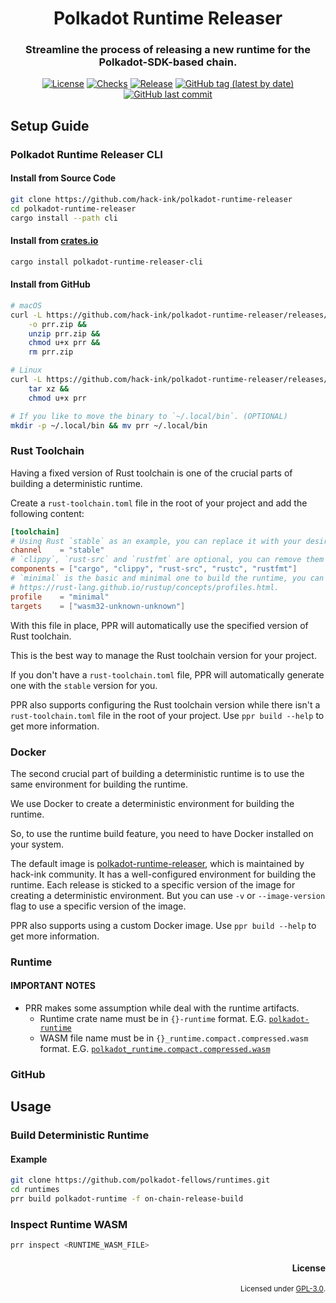 <div align="center">

# Polkadot Runtime Releaser
### Streamline the process of releasing a new runtime for the Polkadot-SDK-based chain.

[![License](https://img.shields.io/badge/License-GPLv3-blue.svg)](https://www.gnu.org/licenses/gpl-3.0)
[![Checks](https://github.com/hack-ink/polkadot-runtime-releaser/actions/workflows/checks.yml/badge.svg?branch=main)](https://github.com/hack-ink/polkadot-runtime-releaser/actions/workflows/checks.yml)
[![Release](https://github.com/hack-ink/polkadot-runtime-releaser/actions/workflows/release.yml/badge.svg)](https://github.com/hack-ink/polkadot-runtime-releaser/actions/workflows/release.yml)
[![GitHub tag (latest by date)](https://img.shields.io/github/v/tag/hack-ink/polkadot-runtime-releaser)](https://github.com/hack-ink/polkadot-runtime-releaser/tags)
[![GitHub last commit](https://img.shields.io/github/last-commit/hack-ink/polkadot-runtime-releaser?color=red&style=plastic)](https://github.com/hack-ink/polkadot-runtime-releaser)
</div>

## Setup Guide
### Polkadot Runtime Releaser CLI
#### Install from Source Code
```sh
git clone https://github.com/hack-ink/polkadot-runtime-releaser
cd polkadot-runtime-releaser
cargo install --path cli
```

#### Install from [crates.io](https://crates.io)
```sh
cargo install polkadot-runtime-releaser-cli
```

#### Install from GitHub
```sh
# macOS
curl -L https://github.com/hack-ink/polkadot-runtime-releaser/releases/latest/download/prr-aarch64-apple-darwin.zip \
	-o prr.zip &&
	unzip prr.zip &&
	chmod u+x prr &&
	rm prr.zip

# Linux
curl -L https://github.com/hack-ink/polkadot-runtime-releaser/releases/latest/download/prr-x86_64-unknown-linux-gnu.tar.gz |
	tar xz &&
	chmod u+x prr

# If you like to move the binary to `~/.local/bin`. (OPTIONAL)
mkdir -p ~/.local/bin && mv prr ~/.local/bin
```

### Rust Toolchain
Having a fixed version of Rust toolchain is one of the crucial parts of building a deterministic runtime.

Create a `rust-toolchain.toml` file in the root of your project and add the following content:

```toml
[toolchain]
# Using Rust `stable` as an example, you can replace it with your desired version.
channel    = "stable"
# `clippy`, `rust-src` and `rustfmt` are optional, you can remove them if you don't need them.
components = ["cargo", "clippy", "rust-src", "rustc", "rustfmt"]
# `minimal` is the basic and minimal one to build the runtime, you can choose the profile that you need.
# https://rust-lang.github.io/rustup/concepts/profiles.html.
profile    = "minimal"
targets    = ["wasm32-unknown-unknown"]
```

With this file in place, PPR will automatically use the specified version of Rust toolchain.

This is the best way to manage the Rust toolchain version for your project.

If you don't have a `rust-toolchain.toml` file, PPR will automatically generate one with the `stable` version for you.

PPR also supports configuring the Rust toolchain version while there isn't a `rust-toolchain.toml` file in the root of your project. Use `ppr build --help` to get more information.

### Docker
The second crucial part of building a deterministic runtime is to use the same environment for building the runtime.

We use Docker to create a deterministic environment for building the runtime.

So, to use the runtime build feature, you need to have Docker installed on your system.

The default image is [polkadot-runtime-releaser](https://github.com/hack-ink/polkadot-runtime-releaser/pkgs/container/polkadot-runtime-releaser), which is maintained by hack-ink community. It has a well-configured environment for building the runtime. Each release is sticked to a specific version of the image for creating a deterministic environment. But you can use `-v` or `--image-version` flag to use a specific version of the image.

PPR also supports using a custom Docker image. Use `ppr build --help` to get more information.

### Runtime
#### IMPORTANT NOTES
- PRR makes some assumption while deal with the runtime artifacts.
  - Runtime crate name must be in `{}-runtime` format. E.G. [`polkadot-runtime`](https://github.com/polkadot-fellows/runtimes/blob/46dcafcee64fe4d8c722d071a4a0ca983fcc2f08/relay/polkadot/Cargo.toml#L2)
  - WASM file name must be in `{}_runtime.compact.compressed.wasm` format. E.G. [`polkadot_runtime.compact.compressed.wasm`](https://github.com/polkadot-fellows/runtimes/releases/tag/v1.3.4)

### GitHub


## Usage
### Build Deterministic Runtime
#### Example
```sh
git clone https://github.com/polkadot-fellows/runtimes.git
cd runtimes
prr build polkadot-runtime -f on-chain-release-build
```

### Inspect Runtime WASM
```sh
prr inspect <RUNTIME_WASM_FILE>
```

<div align="right">

#### License
<sup>Licensed under [GPL-3.0](LICENSE).</sup>
</div>

